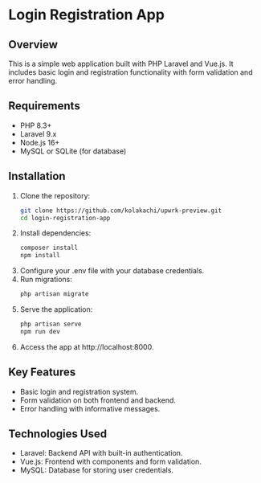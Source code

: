 # Login Registration App

## Overview
This is a simple web application built with PHP Laravel and Vue.js. It includes basic login and registration functionality with form validation and error handling.

## Requirements
- PHP 8.3+
- Laravel 9.x
- Node.js 16+
- MySQL or SQLite (for database)

## Installation

1. Clone the repository:
   ```bash
   git clone https://github.com/kolakachi/upwrk-preview.git
   cd login-registration-app
2. Install dependencies:
   ```bash
   composer install
   npm install
3. Configure your .env file with your database credentials.
4. Run migrations:
   ```bash
   php artisan migrate

5. Serve the application:
    ```bash
    php artisan serve
    npm run dev

6. Access the app at http://localhost:8000.

## Key Features
- Basic login and registration system.
- Form validation on both frontend and backend.
- Error handling with informative messages.

## Technologies Used
- Laravel: Backend API with built-in authentication.
- Vue.js: Frontend with components and form validation.
- MySQL: Database for storing user credentials.

